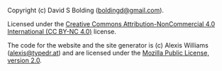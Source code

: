 Copyright (c) David S Bolding (boldingd@gmail.com).

Licensed under the [Creative Commons Attribution-NonCommercial 4.0 International (CC BY-NC 4.0)](https://creativecommons.org/licenses/by-nc/4.0/) license.

The code for the website and the site generator is (c) Alexis Williams (alexis@typedr.at) and are licensed under the [Mozilla Public License, version 2.0](https://www.mozilla.org/en-US/MPL/2.0/).
